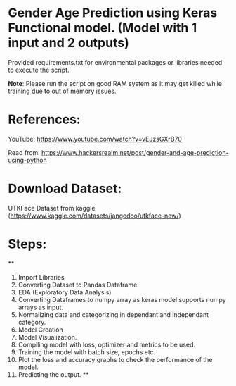 # Gender Age Prediction using Keras Functional model. (Model with 1 input and 2 outputs)

Provided requirements.txt for environmental packages or libraries needed to execute the script.

**Note**: Please run the script on good RAM system as it may get killed while training due to out of memory issues.

# References:
YouTube: https://www.youtube.com/watch?v=vEJzsGXrB70

Read from: https://www.hackersrealm.net/post/gender-and-age-prediction-using-python

# Download Dataset: 
UTKFace Dataset from kaggle (https://www.kaggle.com/datasets/jangedoo/utkface-new/)


# Steps:
**
1. Import Libraries
2. Converting Dataset to Pandas Dataframe.
3. EDA (Exploratory Data Analysis)
4. Converting Dataframes to numpy array as keras model supports numpy arrays as input.
5. Normalizing data and categorizing in dependant and independant category.
6. Model Creation
7. Model Visualization.
8. Compiling model with loss, optimizer and metrics to be used.
9. Training the model with batch size, epochs etc.
10. Plot the loss and accuracy graphs to check the performance of the model.
11. Predicting the output. **


